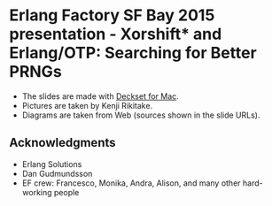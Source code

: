 # Erlang Factory SF Bay 2015 presentation - Xorshift\* and Erlang/OTP: Searching for Better PRNGs

* The slides are made with [Deckset for Mac](http://www.decksetapp.com/).
* Pictures are taken by Kenji Rikitake. 
* Diagrams are taken from Web (sources shown in the slide URLs). 

## Acknowledgments

* Erlang Solutions
* Dan Gudmundsson
* EF crew: Francesco, Monika, Andra, Alison, and many other hard-working people
